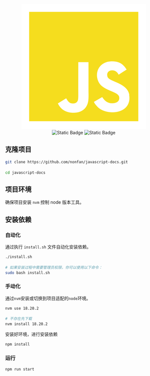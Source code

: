 
<div style="text-align:center;">
    <img src="./static/img/logo.svg" alt="logo"><br>
    <img alt="Static Badge" src="https://img.shields.io/badge/writer-nonfan-yellow">
    <img alt="Static Badge" src="https://img.shields.io/github/license/nonfan/javascript-docs">
</div>

## 克隆项目

```bash
git clone https://github.com/nonfan/javascript-docs.git

cd javascript-docs
```

## 项目环境

确保项目安装 `nvm` 控制 node 版本工具。

## 安装依赖

### 自动化

通过执行 `install.sh` 文件自动化安装依赖。

```bash
./install.sh

# 如果安装过程中需要管理员权限，你可以使用以下命令：
sudo bash install.sh
```


### 手动化

通过`nvm`安装或切换到项目适配的`node`环境。

```bash
nvm use 18.20.2

# 不存在先下载
nvm install 18.20.2
```

安装好环境，进行安装依赖

```bash
npm install
```

### 运行

```bash
npm run start
```